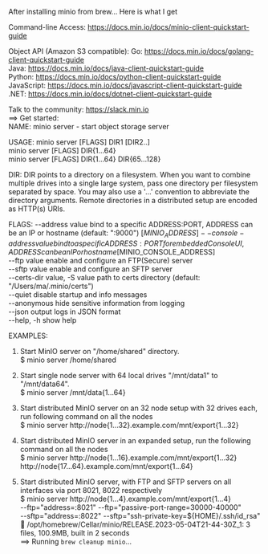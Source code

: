 
After installing minio from brew...  Here is what I get

Command-line Access: https://docs.min.io/docs/minio-client-quickstart-guide

Object API (Amazon S3 compatible):
   Go:         https://docs.min.io/docs/golang-client-quickstart-guide   
   Java:       https://docs.min.io/docs/java-client-quickstart-guide   
   Python:     https://docs.min.io/docs/python-client-quickstart-guide   
   JavaScript: https://docs.min.io/docs/javascript-client-quickstart-guide   
   .NET:       https://docs.min.io/docs/dotnet-client-quickstart-guide  

Talk to the community: https://slack.min.io   
==> Get started:   
NAME:
  minio server - start object storage server

USAGE:
  minio server [FLAGS] DIR1 [DIR2..]   
  minio server [FLAGS] DIR{1...64}   
  minio server [FLAGS] DIR{1...64} DIR{65...128}   

DIR:
  DIR points to a directory on a filesystem. When you want to combine
  multiple drives into a single large system, pass one directory per
  filesystem separated by space. You may also use a '...' convention
  to abbreviate the directory arguments. Remote directories in a
  distributed setup are encoded as HTTP(s) URIs.

FLAGS:
  --address value              bind to a specific ADDRESS:PORT, ADDRESS can be an IP or hostname (default: ":9000") [$MINIO_ADDRESS]   
  --console-address value      bind to a specific ADDRESS:PORT for embedded Console UI, ADDRESS can be an IP or hostname [$MINIO_CONSOLE_ADDRESS]   
  --ftp value                  enable and configure an FTP(Secure) server   
  --sftp value                 enable and configure an SFTP server   
  --certs-dir value, -S value  path to certs directory (default: "/Users/ma/.minio/certs")   
  --quiet                      disable startup and info messages   
  --anonymous                  hide sensitive information from logging   
  --json                       output logs in JSON format   
  --help, -h                   show help

EXAMPLES:
  1. Start MinIO server on "/home/shared" directory.    
     $ minio server /home/shared

  2. Start single node server with 64 local drives "/mnt/data1" to    "/mnt/data64".   
     $ minio server /mnt/data{1...64}

  3. Start distributed MinIO server on an 32 node setup with 32 drives each,   run following command on all the nodes   
     $ minio server http://node{1...32}.example.com/mnt/export{1...32}

  4. Start distributed MinIO server in an expanded setup, run the following command on all the nodes    
     $ minio server http://node{1...16}.example.com/mnt/export{1...32} \
            http://node{17...64}.example.com/mnt/export{1...64}

  5. Start distributed MinIO server, with FTP and SFTP servers on all interfaces via port 8021, 8022 respectively   
     $ minio server http://node{1...4}.example.com/mnt/export{1...4} \
           --ftp="address=:8021" --ftp="passive-port-range=30000-40000" \
           --sftp="address=:8022" --sftp="ssh-private-key=${HOME}/.ssh/id_rsa"
🍺  /opt/homebrew/Cellar/minio/RELEASE.2023-05-04T21-44-30Z_1: 3 files, 100.9MB, built in 2 seconds   
==> Running `brew cleanup minio`...

